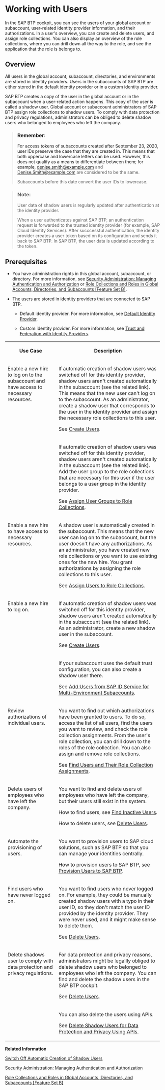 <!-- loio2c91f88e60ea4677a076212085b42d02 -->

# Working with Users

In the SAP BTP cockpit, you can see the users of your global account or subaccount, user-related identity provider information, and their authorizations. In a user's overview, you can create and delete users, and assign role collections. You can also display an overview of the role collections, where you can drill down all the way to the role, and see the application that the role is belongs to.



<a name="loio2c91f88e60ea4677a076212085b42d02__section_zly_111_2nb"/>

## Overview

All users in the global account, subaccount, directories, and environments are stored in identity providers. Users in the subaccounts of SAP BTP are either stored in the default identity provider or in a custom identity provider.

SAP BTP creates a copy of the user in the global account or in the subaccount when a user-related action happens. This copy of the user is called a shadow user. Global account or subaccount administrators of SAP BTP assign role collections to shadow users. To comply with data protection and privacy regulations, administrators can be obliged to delete shadow users who belonged to employees who left the company.

> ### Remember:  
> For access tokens of subaccounts created after September 23, 2020, user IDs preserve the case that they are created in. This means that both uppercase and lowercase letters can be used. However, this does not qualify as a means to differentiate between them; for example, denise.smith@example.com and Denise.Smith@example.com are considered to be the same.
> 
> Subaccounts before this date convert the user IDs to lowercase.

> ### Note:  
> User data of shadow users is regularly updated after authentication at the identity provider.
> 
> When a user authenticates against SAP BTP, an authentication request is forwarded to the trusted identity provider \(for example, SAP Cloud Identity Services\). After succcessful authentication, the identity provider creates a user token based on its configuration and sends it back to SAP BTP. In SAP BTP, the user data is updated according to the token.



<a name="loio2c91f88e60ea4677a076212085b42d02__section_vw4_bw4_qlb"/>

## Prerequisites

-   You have administration rights in this global account, subaccount, or directory. For more information, see [Security Administration: Managing Authentication and Authorization](security-administration-managing-authentication-and-authorization-1ff47b2.md) or [Role Collections and Roles in Global Accounts, Directories, and Subaccounts \[Feature Set B\]](../10-concepts/role-collections-and-roles-in-global-accounts-directories-and-subaccounts-feature-set-b-0039cf0.md).

-   The users are stored in identity providers that are connected to SAP BTP.

    -   Default identity provider. For more information, see [Default Identity Provider](default-identity-provider-d6a8db7.md).

    -   Custom identity provider. For more information, see [Trust and Federation with Identity Providers](trust-and-federation-with-identity-providers-cb1bc8f.md).






<table>
<tr>
<th valign="top">

Use Case

</th>
<th valign="top">

Description

</th>
</tr>
<tr>
<td valign="top" rowspan="2">

Enable a new hire to log on to the subaccount and have access to necessary resources.

</td>
<td valign="top">

If automatic creation of shadow users was switched off for this identity provider, shadow users aren't created automatically in the subaccount \(see the related link\). This means that the new user can't log on to the subaccount. As an administrator, create a shadow user that corresponds to the user in the identity provider and assign the necessary role collections to this user.

See [Create Users](create-users-a3bc7e8.md).

</td>
</tr>
<tr>
<td valign="top">

If automatic creation of shadow users was switched off for this identity provider, shadow users aren't created automatically in the subaccount \(see the related link\). Add the user group to the role collections that are necessary for this user if the user belongs to a user group in the identity provider.

See [Assign User Groups to Role Collections](assign-user-groups-to-role-collections-9562d9d.md).

</td>
</tr>
<tr>
<td valign="top">

Enable a new hire to have access to necessary resources.

</td>
<td valign="top">

A shadow user is automatically created in the subaccount. This means that the new user can log on to the subaccount, but the user doesn't have any authorizations. As an administrator, you have created new role collections or you want to use existing ones for the new hire. You grant authorizations by assigning the role collections to this user.

See [Assign Users to Role Collections](assign-users-to-role-collections-c576676.md).

</td>
</tr>
<tr>
<td valign="top" rowspan="2">

Enable a new hire to log on.

</td>
<td valign="top">

If automatic creation of shadow users was switched off for this identity provider, shadow users aren't created automatically in the subaccount \(see the related link\). As an administrator, create a new shadow user in the subaccount.

See [Create Users](create-users-a3bc7e8.md).

</td>
</tr>
<tr>
<td valign="top">

If your subaccount uses the default trust configuration, you can also create a shadow user there.

See [Add Users from SAP ID Service for Multi-Environment Subaccounts](add-users-from-sap-id-service-for-multi-environment-subaccounts-760ab77.md).

</td>
</tr>
<tr>
<td valign="top">

Review authorizations of individual users.

</td>
<td valign="top">

You want to find out which authorizations have been granted to users. To do so, access the list of all users, find the users you want to review, and check the role collection assignments. From the user's role collection, you can drill down to the roles of the role collection. You can also assign and remove role collections.

See [Find Users and Their Role Collection Assignments](find-users-and-their-role-collection-assignments-870533e.md).

</td>
</tr>
<tr>
<td valign="top">

Delete users of employees who have left the company.

</td>
<td valign="top">

You want to find and delete users of employees who have left the company, but their users still exist in the system.

How to find users, see [Find Inactive Users](find-inactive-users-90380a6.md).

How to delete users, see [Delete Users](delete-users-51000c2.md).

</td>
</tr>
<tr>
<td valign="top">

Automate the provisioning of users.

</td>
<td valign="top">

You want to provision users to SAP cloud solutions, such as SAP BTP so that you can manage your identities centrally.

How to provision users to SAP BTP, see [Provision Users to SAP BTP](provision-users-to-sap-btp-bb1b2f4.md).

</td>
</tr>
<tr>
<td valign="top">

Find users who have never logged on.

</td>
<td valign="top">

You want to find users who never logged on. For example, they could be manually created shadow users with a typo in their user ID, so they don't match the user ID provided by the identity provider. They were never used, and it might make sense to delete them.

See [Delete Users](delete-users-51000c2.md).

</td>
</tr>
<tr>
<td valign="top" rowspan="2">

Delete shadows user to comply with data protection and privacy regulations.

</td>
<td valign="top">

For data protection and privacy reasons, administrators might be legallly obliged to delete shadow users who belonged to employees who left the company. You can find and delete the shadow users in the SAP BTP cockpit.

See [Delete Users](delete-users-51000c2.md).

</td>
</tr>
<tr>
<td valign="top">

You can also delete the users using APIs.

See [Delete Shadow Users for Data Protection and Privacy Using APIs](../60-security/delete-shadow-users-for-data-protection-and-privacy-using-apis-eb70f16.md).

</td>
</tr>
</table>

**Related Information**  


[Switch Off Automatic Creation of Shadow Users](switch-off-automatic-creation-of-shadow-users-d852567.md "To switch off the creation of shadow users in the trust configuration of custom identity providers, administrators must explicitly allow users to log on. Administrators then have full control over who is allowed to log on.")

[Security Administration: Managing Authentication and Authorization](security-administration-managing-authentication-and-authorization-1ff47b2.md "This section describes the tasks of administrators of SAP BTP. Administrators ensure user authentication and assign authorization information to users and user groups.")

[Role Collections and Roles in Global Accounts, Directories, and Subaccounts \[Feature Set B\]](../10-concepts/role-collections-and-roles-in-global-accounts-directories-and-subaccounts-feature-set-b-0039cf0.md "In the cloud management tools feature set B, SAP BTP provides a set of role collections to set up administrator access to your global account and subaccounts.")

